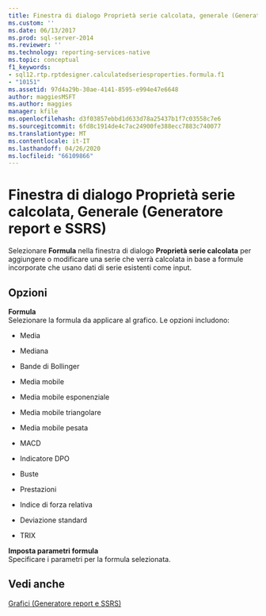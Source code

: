 ```yaml
---
title: Finestra di dialogo Proprietà serie calcolata, generale (Generatore report e SSRS) | Microsoft Docs
ms.custom: ''
ms.date: 06/13/2017
ms.prod: sql-server-2014
ms.reviewer: ''
ms.technology: reporting-services-native
ms.topic: conceptual
f1_keywords:
- sql12.rtp.rptdesigner.calculatedseriesproperties.formula.f1
- "10151"
ms.assetid: 97d4a29b-30ae-4141-8595-e994e47e6648
author: maggiesMSFT
ms.author: maggies
manager: kfile
ms.openlocfilehash: d3f03857ebbd1d633d78a25437b1f7c03558c7e6
ms.sourcegitcommit: 6fd8c1914de4c7ac24900fe388ecc7883c740077
ms.translationtype: MT
ms.contentlocale: it-IT
ms.lasthandoff: 04/26/2020
ms.locfileid: "66109866"
---
```

# <a name="calculated-series-properties-dialog-box-general-report-builder-and-ssrs"></a>Finestra di dialogo Proprietà serie calcolata, Generale (Generatore report e SSRS)
  Selezionare **Formula** nella finestra di dialogo **Proprietà serie calcolata** per aggiungere o modificare una serie che verrà calcolata in base a formule incorporate che usano dati di serie esistenti come input.  
  
## <a name="options"></a>Opzioni  
 **Formula**  
 Selezionare la formula da applicare al grafico. Le opzioni includono:  
  
-   Media  
  
-   Mediana  
  
-   Bande di Bollinger  
  
-   Media mobile  
  
-   Media mobile esponenziale  
  
-   Media mobile triangolare  
  
-   Media mobile pesata  
  
-   MACD  
  
-   Indicatore DPO  
  
-   Buste  
  
-   Prestazioni  
  
-   Indice di forza relativa  
  
-   Deviazione standard  
  
-   TRIX  
  
 **Imposta parametri formula**  
 Specificare i parametri per la formula selezionata.  
  
## <a name="see-also"></a>Vedi anche  
 [Grafici &#40;Generatore report e SSRS&#41;](report-design/charts-report-builder-and-ssrs.md)  
  
  
